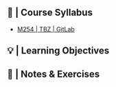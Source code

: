 ## 🚩 |  Course Syllabus
- [M254 | TBZ | GitLab](https://gitlab.com/ch-tbz-it/Stud/m254)

## 💡 |  Learning Objectives

## 📓 | Notes & Exercises
